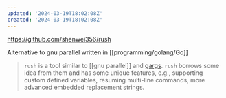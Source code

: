 ```yaml
---
updated: '2024-03-19T18:02:08Z'
created: '2024-03-19T18:02:08Z'
---
```

https://github.com/shenwei356/rush

Alternative to gnu parallel written in [[programming/golang/Go]]

> `rush` is a tool similar to [[gnu parallel]] and [gargs](https://github.com/brentp/gargs). `rush` borrows some idea from them and has some unique features, e.g., supporting custom defined variables, resuming multi-line commands, more advanced embedded replacement strings.